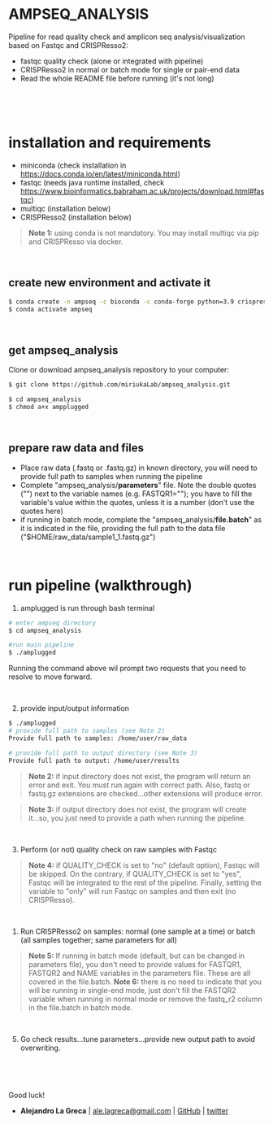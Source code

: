 # AMPSEQ_ANALYSIS
Pipeline for read quality check and amplicon seq analysis/visualization based on Fastqc and CRISPResso2:

* fastqc quality check (alone or integrated with pipeline)
* CRISPResso2 in normal or batch mode for single or pair-end data
* Read the whole README file before running (it's not long)

&nbsp;

&nbsp;


# installation and requirements
* miniconda (check installation in https://docs.conda.io/en/latest/miniconda.html)
* fastqc (needs java runtime installed, check https://www.bioinformatics.babraham.ac.uk/projects/download.html#fastqc)
* multiqc (installation below)
* CRISPResso2 (installation below)

> **Note 1:** using conda is not mandatory. You may install multiqc via pip and CRISPResso via docker.

&nbsp;

## create new environment and activate it
```bash
$ conda create -n ampseq -c bioconda -c conda-forge python=3.9 crispresso2 multiqc
$ conda activate ampseq
```

&nbsp;

## get ampseq_analysis 
Clone or download ampseq_analysis repository to your computer:

```bash
$ git clone https://github.com/miriukaLab/ampseq_analysis.git

$ cd ampseq_analysis
$ chmod a+x ampplugged
```

&nbsp;

## prepare raw data and files

* Place raw data (.fastq or .fastq.gz) in known directory, you will need to provide full path to samples when running the pipeline
* Complete "ampseq_analysis/**parameters**" file. Note the double quotes ("") next to the variable names (e.g. FASTQR1=""); you have to fill the variable's value within the quotes, unless it is a number (don't use the quotes here)
* if running in batch mode, complete the "ampseq_analysis/**file.batch**" as it is indicated in the file, providing the full path to the data file ("$HOME/raw_data/sample1_1.fastq.gz")

&nbsp;

# run pipeline (walkthrough)
1) amplugged is run through bash terminal

```bash
# enter ampseq directory
$ cd ampseq_analysis

#run main pipeline
$ ./amplugged
```

Running the command above wil prompt two requests that you need to resolve to move forward.

&nbsp;

2) provide input/output information

```bash
$ ./amplugged
# provide full path to samples (see Note 2)
Provide full path to samples: /home/user/raw_data

# provide full path to output directory (see Note 3)
Provide full path to output: /home/user/results
```

> **Note 2:** if input directory does not exist, the program will return an error and exit. You must run again with correct path. Also, fastq or fastq.gz extensions are checked...other extensions will produce error.

> **Note 3:** if output directory does not exist, the program will create it...so, you just need to provide a path when running the pipeline.

&nbsp;

3) Perform (or not) quality check on raw samples with Fastqc
> **Note 4:** if QUALITY_CHECK is set to "no" (default option), Fastqc will be skipped. On the contrary, if QUALITY_CHECK is set to "yes", Fastqc will be integrated to the rest of the pipeline. Finally, setting the variable to "only" will run Fastqc on samples and then exit (no CRISPResso).

&nbsp;

1) Run CRISPResso2 on samples: normal (one sample at a time) or batch (all samples together; same parameters for all)
> **Note 5:** If running in batch mode (default, but can be changed in parameters file), you don't need to provide values for FASTQR1, FASTQR2 and NAME variables in the parameters file. These are all covered in the file.batch.
> **Note 6:** there is no need to indicate that you will be running in single-end mode, just don't fill the FASTQR2 variable when running in normal mode or remove the fastq_r2 column in the file.batch in batch mode.

&nbsp;

5) Go check results...tune parameters...provide new output path to avoid overwriting.

&nbsp;

&nbsp;

Good luck!
* **Alejandro La Greca** | <ale.lagreca@gmail.com> | [GitHub](https://github.com/alelagreca) | [twitter](https://twitter.com/aled_lg)